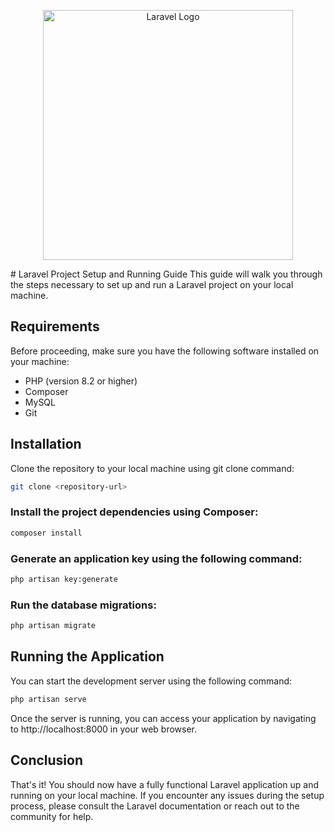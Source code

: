 <p align="center"><a href="https://laravel.com" target="_blank"><img src="https://raw.githubusercontent.com/laravel/art/master/logo-lockup/5%20SVG/2%20CMYK/1%20Full%20Color/laravel-logolockup-cmyk-red.svg" width="400" alt="Laravel Logo"></a></p>
# Laravel Project Setup and Running Guide
This guide will walk you through the steps necessary to set up and run a Laravel project on your local machine.

## Requirements
Before proceeding, make sure you have the following software installed on your machine:

- PHP (version 8.2 or higher)
- Composer
- MySQL
- Git

## Installation
Clone the repository to your local machine using git clone command:

```sh
git clone <repository-url>
```
### Install the project dependencies using Composer:
```sh
composer install
```

### Generate an application key using the following command:
```sh
php artisan key:generate
```

### Run the database migrations:
```sh  
php artisan migrate
```
  
## Running the Application
You can start the development server using the following command:
```sh
php artisan serve
```
Once the server is running, you can access your application by navigating to http://localhost:8000 in your web browser.

## Conclusion
That's it! You should now have a fully functional Laravel application up and running on your local machine. If you encounter any issues during the setup process, please consult the Laravel documentation or reach out to the community for help.
